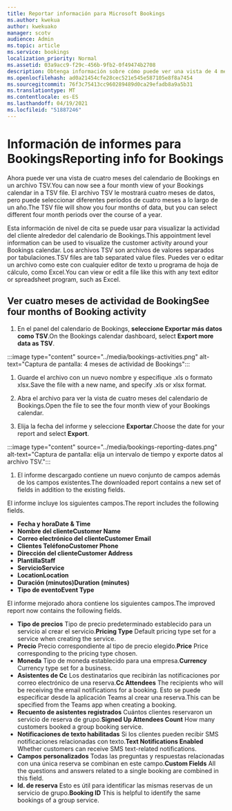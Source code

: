 ```yaml
---
title: Reportar información para Microsoft Bookings
ms.author: kwekua
author: kwekuako
manager: scotv
audience: Admin
ms.topic: article
ms.service: bookings
localization_priority: Normal
ms.assetid: 03a9acc9-f29c-456b-9fb2-0f49474b2708
description: Obtenga información sobre cómo puede ver una vista de 4 meses de su actividad de Bookings
ms.openlocfilehash: ad0a21454cfe28cec521e545e587105e8f8a7454
ms.sourcegitcommit: 76f3c75413cc960289489d0ca29efadb8a9a5b31
ms.translationtype: MT
ms.contentlocale: es-ES
ms.lasthandoff: 04/19/2021
ms.locfileid: "51887246"
---
```

# <a name="reporting-info-for-bookings"></a><span data-ttu-id="a70a2-103">Información de informes para Bookings</span><span class="sxs-lookup"><span data-stu-id="a70a2-103">Reporting info for Bookings</span></span>

<span data-ttu-id="a70a2-104">Ahora puede ver una vista de cuatro meses del calendario de Bookings en un archivo TSV.</span><span class="sxs-lookup"><span data-stu-id="a70a2-104">You can now see a four month view of your Bookings calendar in a TSV file.</span></span> <span data-ttu-id="a70a2-105">El archivo TSV le mostrará cuatro meses de datos, pero puede seleccionar diferentes períodos de cuatro meses a lo largo de un año.</span><span class="sxs-lookup"><span data-stu-id="a70a2-105">The TSV file will show you four months of data, but you can select different four month periods over the course of a year.</span></span>

<span data-ttu-id="a70a2-106">Esta información de nivel de cita se puede usar para visualizar la actividad del cliente alrededor del calendario de Bookings.</span><span class="sxs-lookup"><span data-stu-id="a70a2-106">This appointment level information can be used to visualize the customer activity around your Bookings calendar.</span></span> <span data-ttu-id="a70a2-107">Los archivos TSV son archivos de valores separados por tabulaciones.</span><span class="sxs-lookup"><span data-stu-id="a70a2-107">TSV files are tab separated value files.</span></span> <span data-ttu-id="a70a2-108">Puedes ver o editar un archivo como este con cualquier editor de texto u programa de hoja de cálculo, como Excel.</span><span class="sxs-lookup"><span data-stu-id="a70a2-108">You can view or edit a file like this with any text editor or spreadsheet program, such as Excel.</span></span>

## <a name="see-four-months-of-booking-activity"></a><span data-ttu-id="a70a2-109">Ver cuatro meses de actividad de Booking</span><span class="sxs-lookup"><span data-stu-id="a70a2-109">See four months of Booking activity</span></span>

1. <span data-ttu-id="a70a2-110">En el panel del calendario de Bookings, **seleccione Exportar más datos como TSV**.</span><span class="sxs-lookup"><span data-stu-id="a70a2-110">On the Bookings calendar dashboard, select **Export more data as TSV**.</span></span>

:::image type="content" source="../media/bookings-activities.png" alt-text="Captura de pantalla: 4 meses de actividad de Bookings":::

1. <span data-ttu-id="a70a2-112">Guarde el archivo con un nuevo nombre y especifique .xls o formato xlsx.</span><span class="sxs-lookup"><span data-stu-id="a70a2-112">Save the file with a new name, and specify .xls or xlsx format.</span></span>

1. <span data-ttu-id="a70a2-113">Abra el archivo para ver la vista de cuatro meses del calendario de Bookings.</span><span class="sxs-lookup"><span data-stu-id="a70a2-113">Open the file to see the four month view of your Bookings calendar.</span></span>

1. <span data-ttu-id="a70a2-114">Elija la fecha del informe y seleccione **Exportar**.</span><span class="sxs-lookup"><span data-stu-id="a70a2-114">Choose the date for your report and select **Export**.</span></span>

:::image type="content" source="../media/bookings-reporting-dates.png" alt-text="Captura de pantalla: elija un intervalo de tiempo y exporte datos al archivo TSV.":::

1. <span data-ttu-id="a70a2-116">El informe descargado contiene un nuevo conjunto de campos además de los campos existentes.</span><span class="sxs-lookup"><span data-stu-id="a70a2-116">The downloaded report contains a new set of fields in addition to the existing fields.</span></span>

<span data-ttu-id="a70a2-117">El informe incluye los siguientes campos.</span><span class="sxs-lookup"><span data-stu-id="a70a2-117">The report includes the following fields.</span></span>

 - <span data-ttu-id="a70a2-118">**Fecha y hora**</span><span class="sxs-lookup"><span data-stu-id="a70a2-118">**Date & Time**</span></span>
- <span data-ttu-id="a70a2-119">**Nombre del cliente**</span><span class="sxs-lookup"><span data-stu-id="a70a2-119">**Customer Name**</span></span>
- <span data-ttu-id="a70a2-120">**Correo electrónico del cliente**</span><span class="sxs-lookup"><span data-stu-id="a70a2-120">**Customer Email**</span></span>
- <span data-ttu-id="a70a2-121">**Clientes Teléfono**</span><span class="sxs-lookup"><span data-stu-id="a70a2-121">**Customer Phone**</span></span>
- <span data-ttu-id="a70a2-122">**Dirección del cliente**</span><span class="sxs-lookup"><span data-stu-id="a70a2-122">**Customer Address**</span></span>
- <span data-ttu-id="a70a2-123">**Plantilla**</span><span class="sxs-lookup"><span data-stu-id="a70a2-123">**Staff**</span></span>
- <span data-ttu-id="a70a2-124">**Servicio**</span><span class="sxs-lookup"><span data-stu-id="a70a2-124">**Service**</span></span>
- <span data-ttu-id="a70a2-125">**Location**</span><span class="sxs-lookup"><span data-stu-id="a70a2-125">**Location**</span></span>
- <span data-ttu-id="a70a2-126">**Duración (minutos)**</span><span class="sxs-lookup"><span data-stu-id="a70a2-126">**Duration (minutes)**</span></span>
- <span data-ttu-id="a70a2-127">**Tipo de evento**</span><span class="sxs-lookup"><span data-stu-id="a70a2-127">**Event Type**</span></span>

<span data-ttu-id="a70a2-128">El informe mejorado ahora contiene los siguientes campos.</span><span class="sxs-lookup"><span data-stu-id="a70a2-128">The improved report now contains the following fields.</span></span>

- <span data-ttu-id="a70a2-129">**Tipo de precios**   Tipo de precio predeterminado establecido para un servicio al crear el servicio.</span><span class="sxs-lookup"><span data-stu-id="a70a2-129">**Pricing Type**   Default pricing type set for a service when creating the service.</span></span>
- <span data-ttu-id="a70a2-130">**Precio**   Precio correspondiente al tipo de precio elegido.</span><span class="sxs-lookup"><span data-stu-id="a70a2-130">**Price**   Price corresponding to the pricing type chosen.</span></span>
- <span data-ttu-id="a70a2-131">**Moneda**   Tipo de moneda establecido para una empresa.</span><span class="sxs-lookup"><span data-stu-id="a70a2-131">**Currency**   Currency type set for a business.</span></span>
- <span data-ttu-id="a70a2-132">**Asistentes de Cc**   Los destinatarios que recibirán las notificaciones por correo electrónico de una reserva.</span><span class="sxs-lookup"><span data-stu-id="a70a2-132">**Cc Attendees**   The recipients who will be receiving the email notifications for a booking.</span></span> <span data-ttu-id="a70a2-133">Esto se puede especificar desde la aplicación Teams al crear una reserva.</span><span class="sxs-lookup"><span data-stu-id="a70a2-133">This can be specified from the Teams app when creating a booking.</span></span>
- <span data-ttu-id="a70a2-134">**Recuento de asistentes registrados**   Cuántos clientes reservaron un servicio de reserva de grupo.</span><span class="sxs-lookup"><span data-stu-id="a70a2-134">**Signed Up Attendees Count**   How many customers booked a group booking service.</span></span>
- <span data-ttu-id="a70a2-135">**Notificaciones de texto habilitadas**   Si los clientes pueden recibir SMS notificaciones relacionadas con texto.</span><span class="sxs-lookup"><span data-stu-id="a70a2-135">**Text Notifications Enabled**   Whether customers can receive SMS text-related notifications.</span></span>
- <span data-ttu-id="a70a2-136">**Campos personalizados**   Todas las preguntas y respuestas relacionadas con una única reserva se combinan en este campo.</span><span class="sxs-lookup"><span data-stu-id="a70a2-136">**Custom Fields**   All the questions and answers related to a single booking are combined in this field.</span></span>
- <span data-ttu-id="a70a2-137">**Id. de reserva**   Esto es útil para identificar las mismas reservas de un servicio de grupo.</span><span class="sxs-lookup"><span data-stu-id="a70a2-137">**Booking ID**   This is helpful to identify the same bookings of a group service.</span></span>
